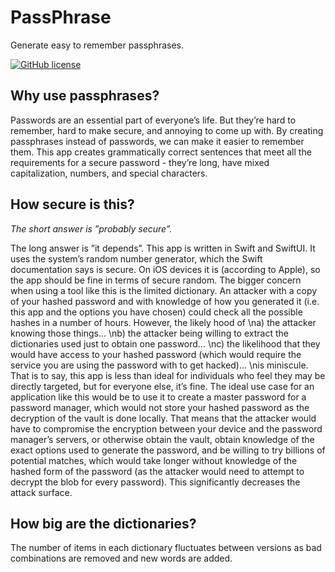 # PassPhrase
Generate easy to remember passphrases.

[![GitHub license](https://img.shields.io/github/license/ellygaytor/PassPhrase)](https://github.com/ellygaytor/PassPhrase/blob/master/LICENSE)

## Why use passphrases?

Passwords are an essential part of everyone’s life. But they’re hard to remember, hard to make secure, and annoying to come up with. By creating passphrases instead of passwords, we can make it easier to remember them. This app creates grammatically correct sentences that meet all the requirements for a secure password - they’re long, have mixed capitalization, numbers, and special characters.

## How secure is this?

*The short answer is ”probably secure”.*

The long answer is ”it depends”. This app is written in Swift and SwiftUI. It uses the system’s random number generator, which the Swift documentation says is secure. On iOS devices it is (according to Apple), so the app should be fine in terms of secure random. The bigger concern when using a tool like this is the limited dictionary. An attacker with a copy of your hashed password and with knowledge of how you generated it (i.e. this app and the options you have chosen) could check all the possible hashes in a number of hours. However, the likely hood of \na) the attacker knowing those things... \nb) the attacker being willing to extract the dictionaries used just to obtain one password... \nc) the likelihood that they would have access to your hashed password (which would require the service you are using the password with to get hacked)... \nis miniscule. That is to say, this app is less than ideal for individuals who feel they may be directly targeted, but for everyone else, it’s fine. The ideal use case for an application like this would be to use it to create a master password for a password manager, which would not store your hashed password as the decryption of the vault is done locally. That means that the attacker would have to compromise the encryption between your device and the password manager’s servers, or otherwise obtain the vault, obtain knowledge of the exact options used to generate the password, and be willing to try billions of potential matches, which would take longer without knowledge of the hashed form of the password (as the attacker would need to attempt to decrypt the blob for every password). This significantly decreases the attack surface.

## How big are the dictionaries?

The number of items in each dictionary fluctuates between versions as bad combinations are removed and new words are added.

